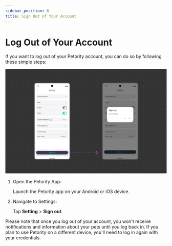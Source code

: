 ```yaml
---
sidebar_position: 6
title: Sign Out of Your Account
---
```


# Log Out of Your Account
If you want to log out of your Petority account, you can do so by following these simple steps:

![logout](/img/setting/Sign-out.jpg)

1. Open the Petority App:

	Launch the Petority app on your Android or iOS device.

2. Navigate to Settings: 

	Tap **Setting** > **Sign out**.

Please note that once you log out of your account, you won't receive notifications and information about your pets until you log back in. If you plan to use Petority on a different device, you'll need to log in again with your credentials.